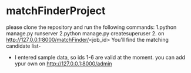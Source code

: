 # matchFinderProject
please clone the repository and run the following commands: 
1.python manage.py runserver
2.python manage.py createsuperuser
2. on http://127.0.0.1:8000/matchFinder/<job_id> You'll find the matching candidate list- 
  - I entered sample data, so ids 1-6 are valid at the moment. you can add ypur own on http://127.0.0.1:8000/admin
